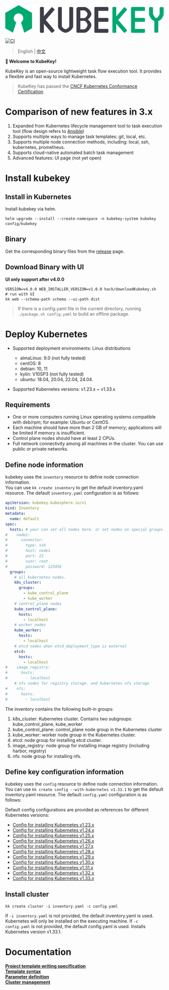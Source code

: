 <div align=center><img src="docs/images/kubekey-logo.svg?raw=true"></div>

[![CI](https://github.com/kubesphere/kubekey/workflows/GolangCILint/badge.svg?branch=main&event=push)](https://github.com/kubesphere/kubekey/actions/workflows/golangci-lint.yaml?query=event%3Apush+branch%3Amain+workflow%3ACI)

> English | [中文](README_zh-CN.md)

**👋 Welcome to KubeKey!**

KubeKey is an open-source lightweight task flow execution tool. It provides a flexible and fast way to install Kubernetes.

> KubeKey has passed the [CNCF Kubernetes Conformance Certification](https://www.cncf.io/certification/software-conformance/)

# Comparison of new features in 3.x
1. Expanded from Kubernetes lifecycle management tool to task execution tool (flow design refers to [Ansible](https://github.com/ansible/ansible))
2. Supports multiple ways to manage task templates: git, local, etc.
3. Supports multiple node connection methods, including: local, ssh, kubernetes, prometheus.
4. Supports cloud-native automated batch task management
5. Advanced features: UI page (not yet open)

# Install kubekey

## Install in Kubernetes
Install kubekey via helm.
```shell
helm upgrade --install --create-namespace -n kubekey-system kubekey config/kubekey
```

## Binary
Get the corresponding binary files from the [release](https://github.com/kubesphere/kubekey/releases) page.

## Download Binary with UI

**UI only support after v4.0.0**

```shell
VERSION=v4.0.0 WEB_INSTALLER_VERSION=v1.0.0 hack/downloadKubekey.sh
# run with UI
kk web --schema-path schema --ui-path dist
```
> If there is a config.yaml file in the current directory, running `./package.sh config.yaml` to build an offline package.

# Deploy Kubernetes

- Supported deployment environments: Linux distributions
    - almaLinux: 9.0 (not fully tested)
    - centOS: 8
    - debian: 10, 11
    - kylin: V10SP3 (not fully tested)
    - ubuntu: 18.04, 20.04, 22.04, 24.04.

- Supported Kubernetes versions: v1.23.x ~ v1.33.x

## Requirements

- One or more computers running Linux operating systems compatible with deb/rpm; for example: Ubuntu or CentOS.
- Each machine should have more than 2 GB of memory; applications will be limited if memory is insufficient.
- Control plane nodes should have at least 2 CPUs.
- Full network connectivity among all machines in the cluster. You can use public or private networks.

## Define node information

kubekey uses the `inventory` resource to define node connection information.    
You can use `kk create inventory` to get the default inventory.yaml resource. The default `inventory.yaml` configuration is as follows:    
```yaml
apiVersion: kubekey.kubesphere.io/v1
kind: Inventory
metadata:
  name: default
spec:
  hosts: # your can set all nodes here. or set nodes on special groups.
#    node1:
#      connector:
#        type: ssh
#        host: node1
#        port: 22
#        user: root
#        password: 123456
  groups:
    # all kubernetes nodes.
    k8s_cluster:
      groups:
        - kube_control_plane
        - kube_worker
    # control_plane nodes
    kube_control_plane:
      hosts:
        - localhost
    # worker nodes
    kube_worker:
      hosts:
        - localhost
    # etcd nodes when etcd_deployment_type is external
    etcd:
      hosts:
        - localhost
#    image_registry:
#      hosts:
#        - localhost
    # nfs nodes for registry storage. and kubernetes nfs storage
#    nfs:
#      hosts:
#        - localhost

```
The inventory contains the following built-in groups:
1. k8s_cluster: Kubernetes cluster. Contains two subgroups: kube_control_plane, kube_worker
2. kube_control_plane: control_plane node group in the Kubernetes cluster
3. kube_worker: worker node group in the Kubernetes cluster.
4. etcd: node group for installing etcd cluster.
5. image_registry: node group for installing image registry (including harbor, registry)
6. nfs: node group for installing nfs.

## Define key configuration information

kubekey uses the `config` resource to define node connection information.    
You can use `kk create config --with-kubernetes v1.33.1` to get the default inventory.yaml resource. The default `config.yaml` configuration is as follows:    

Default config configurations are provided as references for different Kubernetes versions:
- [Config for installing Kubernetes v1.23.x](builtin/core/defaults/config/v1.23.yaml)
- [Config for installing Kubernetes v1.24.x](builtin/core/defaults/config/v1.24.yaml)  
- [Config for installing Kubernetes v1.25.x](builtin/core/defaults/config/v1.25.yaml)
- [Config for installing Kubernetes v1.26.x](builtin/core/defaults/config/v1.26.yaml)
- [Config for installing Kubernetes v1.27.x](builtin/core/defaults/config/v1.27.yaml)
- [Config for installing Kubernetes v1.28.x](builtin/core/defaults/config/v1.28.yaml)
- [Config for installing Kubernetes v1.29.x](builtin/core/defaults/config/v1.29.yaml)
- [Config for installing Kubernetes v1.30.x](builtin/core/defaults/config/v1.30.yaml)
- [Config for installing Kubernetes v1.31.x](builtin/core/defaults/config/v1.31.yaml)
- [Config for installing Kubernetes v1.32.x](builtin/core/defaults/config/v1.32.yaml)
- [Config for installing Kubernetes v1.33.x](builtin/core/defaults/config/v1.33.yaml)

## Install cluster
```shell
kk create cluster -i inventory.yaml -c config.yaml
```
If `-i inventory.yaml` is not provided, the default inventory.yaml is used. Kubernetes will only be installed on the executing machine.
If `-c config.yaml` is not provided, the default config.yaml is used. Installs Kubernetes version v1.33.1.

# Documentation
**[Project template writing specification](docs/en/001-project.md)**  
**[Template syntax](docs/en/101-syntax.md)**  
**[Parameter definition](docs/en/201-variable.md)**    
**[Cluster management](docs/en/core/README.md)**    

